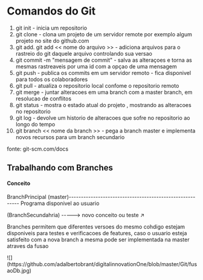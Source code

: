 # Comandos do Git 

1. git init - inicia um repositorio 
2. git clone - clona um projeto de um servidor remote por exemplo algum projeto no site do github.com
3. git add. git add << nome do arquivo >> - adiciona arquivos para o rastreio do git daquele arquivo controlando sua versao
4. git commit -m "mensagem de commit" - salva as alteraçoes e torna as mesmas rastreaveis por uma id com a opçao de uma mensagem
5. git push - publica os commits em um servidor remoto - fica disponivel para todos os colaboradores
6. git pull - atualiza o repositorio local confome o repositorio remoto
7. git merge - juntar alteracoes em uma branch com a master branch, em resolucao de conflitos 
8. git status - mostra o estado atual do projeto , mostrando as alteracoes no repositorio
9. git log - devolve um historio de alteracoes que sofre no repositorio ao longo do tempo
10. git branch << nome da branch >> - pega a branch master e implementa novos recursos para um branch secundario 

fonte: git-scm.com/docs

## Trabalhando com Branches

<h4> Conceito</h4>
<p></p>
<p> BranchPrincipal (master)--------------------------------------------------------- Programa disponivel ao usuario</p>                                                          

<p>(BranchSecundahria) -----> novo conceito ou teste <span>&#8599</span> </p> 
<p>Branches permitem que diferentes versoes do mesmo cohdigo estejam disponiveis para testes e verificacoes de features, caso o usuario esteja satisfeito com a nova branch a mesma pode ser implementada na master atraves da fusao</p>
![](https://github.com/adalbertobrant/digitalinnovationOne/blob/master/Git/fusaoDb.jpg)
